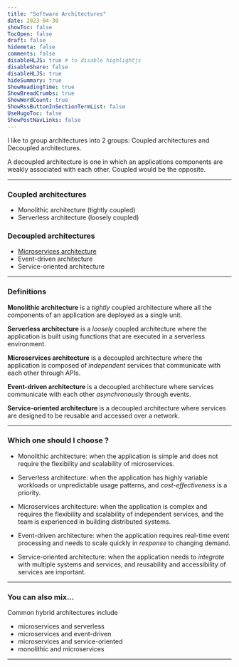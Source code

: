 ```yaml
---
title: "Software Architectures"
date: 2023-04-30
showToc: false
TocOpen: false
draft: false
hidemeta: false
comments: false
disableHLJS: true # to disable highlightjs
disableShare: false
disableHLJS: true
hideSummary: true
ShowReadingTime: true
ShowBreadCrumbs: true
ShowWordCount: true
ShowRssButtonInSectionTermList: false
UseHugoToc: false
ShowPostNavLinks: false
---
```


I like to group architectures into 2 groups: Coupled architectures and Decoupled architectures. 

A decoupled architecture is one in which an applications components are weakly associated with each other. Coupled would be the opposite. 

---
### Coupled architectures
-   Monolithic architecture (tightly coupled)
-   Serverless architecture (loosely coupled)

### Decoupled architectures

-   [Microservices architecture](https://davidinsider.com/posts/microservices/)
-   Event-driven architecture
-   Service-oriented architecture

---
### Definitions 

**Monolithic architecture** is a *tightly* coupled architecture where all the components of an application are deployed as a single unit. 

**Serverless architecture** is a *loosely* coupled architecture where the application is built using functions that are executed in a serverless environment.

**Microservices architecture** is a decoupled architecture where the application is composed of *independent* services that communicate with each other through APIs. 

**Event-driven architecture** is a decoupled architecture where services communicate with each other *asynchronously* through events. 

**Service-oriented architecture** is a decoupled architecture where services are designed to be reusable and accessed over a network. 

---


### Which one should I choose ? 

-   Monolithic architecture: when the application is simple and does not require the flexibility and scalability of microservices.

-   Serverless architecture: when the application has highly variable workloads or unpredictable usage patterns, and *cost-effectiveness* is a priority.

-   Microservices architecture: when the application is complex and requires the flexibility and scalability of independent services, and the team is experienced in building distributed systems.

-   Event-driven architecture: when the application requires real-time event processing and needs to scale quickly in *response* to changing demand.

-   Service-oriented architecture: when the application needs to *integrate* with multiple systems and services, and reusability and accessibility of services are important.


---

### You can also mix... 

Common hybrid architectures include 

-   microservices and serverless
-   microservices and event-driven
-   microservices and service-oriented
-   monolithic and microservices
---




